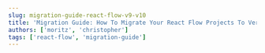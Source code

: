 ```yaml
---
slug: migration-guide-react-flow-v9-v10
title: 'Migration Guide: How To Migrate Your React Flow Projects To Version 10'
authors: ['moritz', 'christopher']
tags: ['react-flow', 'migration-guide']
---
```


